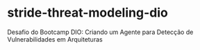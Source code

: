 # stride-threat-modeling-dio
Desafio do Bootcamp DIO:  Criando um Agente para Detecção de Vulnerabilidades em Arquiteturas
